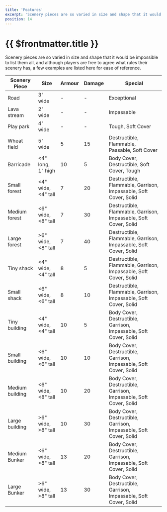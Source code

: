 ```yaml
---
title: 'Features'
excerpt: 'Scenery pieces are so varied in size and shape that it would be impossible to list them all, and although players are free to agree what rules their scenery has, a few examples are listed here for ease of reference.'
position: 14
---
```


# {{ $frontmatter.title }}

Scenery pieces are so varied in size and shape that it would be impossible to list them all, and although players are free to agree what rules their scenery has, a few examples are listed here for ease of reference.

<table>
  <thead>
    <tr>
      <th>Scenery Piece</th>
      <th>Size</th>
      <th>Armour</th>
      <th>Damage</th>
      <th>Special</th>
    </tr>
  </thead>
  <tbody>
    <tr>
      <td>Road</td>
      <td>3&quot; wide</td>
      <td>-</td>
      <td>-</td>
      <td>Exceptional</td>
    </tr>
    <tr>
      <td>Lava stream</td>
      <td>2&quot; wide</td>
      <td>-</td>
      <td>-</td>
      <td>Impassable</td>
    </tr>
    <tr>
      <td>Play park</td>
      <td>4&quot; wide</td>
      <td>-</td>
      <td>-</td>
      <td>Tough, Soft Cover</td>
    </tr>
    <tr>
      <td>Wheat field</td>
      <td>5&quot; wide</td>
      <td>5</td>
      <td>15</td>
      <td>Destructible, Flammable, Passable, Soft Cover</td>
    </tr>
    <tr>
      <td>Barricade</td>
      <td>&lt;4&quot; long, 1&quot; high</td>
      <td>10</td>
      <td>5</td>
      <td>Body Cover, Destructible, Soft Cover, Tough</td>
    </tr>
    <tr>
      <td>Small forest</td>
      <td>&lt;4&quot; wide, &lt;4&quot; tall</td>
      <td>7</td>
      <td>20</td>
      <td>Destructible, Flammable, Garrison, Impassable, Soft Cover, Solid</td>
    </tr>
    <tr>
      <td>Medium forest</td>
      <td>&lt;6&quot; wide, &lt;8&quot; tall</td>
      <td>7</td>
      <td>30</td>
      <td>Destructible, Flammable, Garrison, Impassable, Soft Cover, Solid</td>
    </tr>
    <tr>
      <td>Large forest</td>
      <td>&gt;6&quot; wide, &lt;8&quot; tall</td>
      <td>7</td>
      <td>40</td>
      <td>Destructible, Flammable, Garrison, Impassable, Soft Cover, Solid</td>
    </tr>
    <tr>
      <td>Tiny shack</td>
      <td>&lt;4&quot; wide, &lt;4&quot; tall</td>
      <td>8</td>
      <td>5</td>
      <td>Destructible, Flammable, Garrison, Impassable, Soft Cover, Solid</td>
    </tr>
    <tr>
      <td>Small shack</td>
      <td>&lt;6&quot; wide, &lt;6&quot; tall</td>
      <td>8</td>
      <td>10</td>
      <td>Destructible, Flammable, Garrison, Impassable, Soft Cover, Solid</td>
    </tr>
    <tr>
      <td>Tiny building</td>
      <td>&lt;4&quot; wide, &lt;4&quot; tall</td>
      <td>10</td>
      <td>5</td>
      <td>Body Cover, Destructible, Garrison, Impassable, Soft Cover, Solid</td>
    </tr>
    <tr>
      <td>Small building</td>
      <td>&lt;6&quot; wide, &lt;6&quot; tall</td>
      <td>10</td>
      <td>10</td>
      <td>Body Cover, Destructible, Garrison, Impassable, Soft Cover, Solid</td>
    </tr>
    <tr>
      <td>Medium building</td>
      <td>&lt;6&quot; wide, &lt;8&quot; tall</td>
      <td>10</td>
      <td>20</td>
      <td>Body Cover, Destructible, Garrison, Impassable, Soft Cover, Solid</td>
    </tr>
    <tr>
      <td>Large building</td>
      <td>&gt;6&quot; wide, &gt;8&quot; tall</td>
      <td>10</td>
      <td>30</td>
      <td>Body Cover, Destructible, Garrison, Impassable, Soft Cover, Solid</td>
    </tr>
    <tr>
      <td>Medium Bunker</td>
      <td>&lt;6&quot; wide, &lt;8&quot; tall</td>
      <td>13</td>
      <td>20</td>
      <td>Body Cover, Destructible, Garrison, Impassable, Soft Cover, Solid</td>
    </tr>
    <tr>
      <td>Large Bunker</td>
      <td>&gt;6&quot; wide, &gt;8&quot; tall</td>
      <td>13</td>
      <td>30</td>
      <td>Body Cover, Destructible, Garrison, Impassable, Soft Cover, Solid</td>
    </tr>
  </tbody>
</table>
